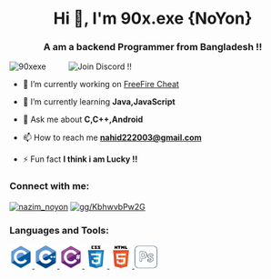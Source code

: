
<h1 align="center">Hi 👋, I'm 90x.exe {NoYon} </h1>
<h3 align="center">A am a backend Programmer from Bangladesh !!</h3>
<a href="https://discord.com/servers/90x-exe-1223553717501038592" target="_blank">
<img align="right" alt="Join Discord !!" width="400" src="https://64.media.tumblr.com/7504e68a66376f5e2a7d6c443fd15856/tumblr_n9cmvzeGsf1rhfekio1_500.gif">
</a>

<p align="left"> <img src="https://komarev.com/ghpvc/?username=90xexe&label=Profile%20views&color=0e75b6&style=flat" alt="90xexe" /> </p>

- 🔭 I’m currently working on [FreeFire Cheat](https://github.com/90xExe/PanelUpdater)

- 🌱 I’m currently learning **Java,JavaScript**

- 💬 Ask me about **C,C++,Android**

- 📫 How to reach me **nahid222003@gmail.com**

- ⚡ Fun fact **I think i am Lucky !!**

<h3 align="left">Connect with me:</h3>
<p align="left">
<a href="https://instagram.com/nazim_noyon" target="blank"><img align="center" src="https://raw.githubusercontent.com/rahuldkjain/github-profile-readme-generator/master/src/images/icons/Social/instagram.svg" alt="nazim_noyon" height="30" width="40" /></a>
<a href="https://discord.gg/KbhwvbPw2G" target="blank"><img align="center" src="https://raw.githubusercontent.com/rahuldkjain/github-profile-readme-generator/master/src/images/icons/Social/discord.svg" alt="gg/KbhwvbPw2G" height="30" width="40" /></a>
</p>

<h3 align="left">Languages and Tools:</h3>
<p align="left"> <a href="https://www.cprogramming.com/" target="_blank" rel="noreferrer"> <img src="https://raw.githubusercontent.com/devicons/devicon/master/icons/c/c-original.svg" alt="c" width="40" height="40"/> </a> <a href="https://www.w3schools.com/cpp/" target="_blank" rel="noreferrer"> <img src="https://raw.githubusercontent.com/devicons/devicon/master/icons/cplusplus/cplusplus-original.svg" alt="cplusplus" width="40" height="40"/> </a> <a href="https://www.w3schools.com/cs/" target="_blank" rel="noreferrer"> <img src="https://raw.githubusercontent.com/devicons/devicon/master/icons/csharp/csharp-original.svg" alt="csharp" width="40" height="40"/> </a> <a href="https://www.w3schools.com/css/" target="_blank" rel="noreferrer"> <img src="https://raw.githubusercontent.com/devicons/devicon/master/icons/css3/css3-original-wordmark.svg" alt="css3" width="40" height="40"/> </a> <a href="https://www.w3.org/html/" target="_blank" rel="noreferrer"> <img src="https://raw.githubusercontent.com/devicons/devicon/master/icons/html5/html5-original-wordmark.svg" alt="html5" width="40" height="40"/> </a> <a href="https://www.photoshop.com/en" target="_blank" rel="noreferrer"> <img src="https://raw.githubusercontent.com/devicons/devicon/master/icons/photoshop/photoshop-line.svg" alt="photoshop" width="40" height="40"/> </a> </p>

